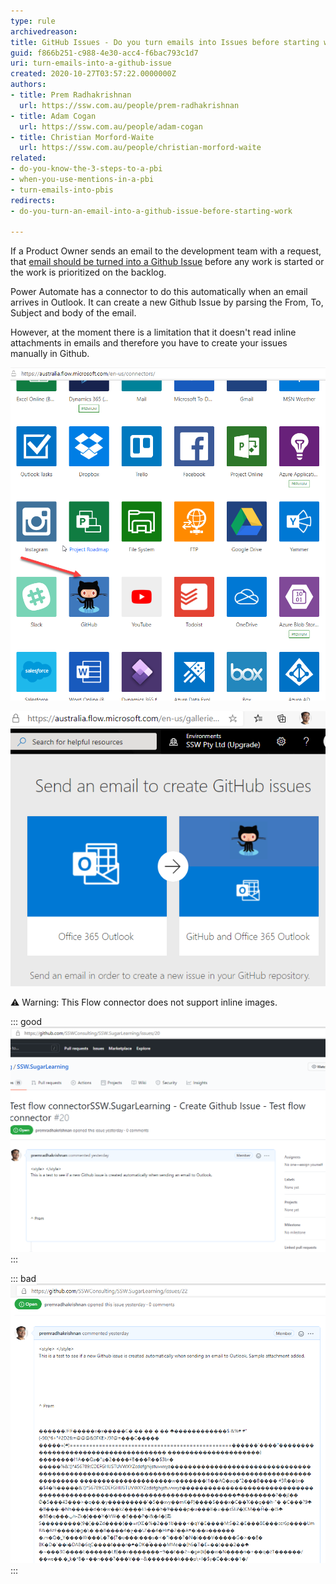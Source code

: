 ```yaml
---
type: rule
archivedreason: 
title: GitHub Issues - Do you turn emails into Issues before starting work?
guid: f866b251-c988-4e30-acc4-f6bac793c1d7
uri: turn-emails-into-a-github-issue
created: 2020-10-27T03:57:22.0000000Z
authors:
- title: Prem Radhakrishnan
  url: https://ssw.com.au/people/prem-radhakrishnan
- title: Adam Cogan
  url: https://ssw.com.au/people/adam-cogan
- title: Christian Morford-Waite
  url: https://ssw.com.au/people/christian-morford-waite
related:
- do-you-know-the-3-steps-to-a-pbi
- when-you-use-mentions-in-a-pbi
- turn-emails-into-pbis
redirects:
- do-you-turn-an-email-into-a-github-issue-before-starting-work

---
```


If a Product Owner sends an email to the development team with a request, that [email should be turned into a Github Issue](/turn-emails-into-pbis) before any work is started or the work is prioritized on the backlog.

Power Automate has a connector to do this automatically when an email arrives in Outlook. It can create a new Github Issue by parsing the From, To, Subject and body of the email.

However, at the moment there is a limitation that it doesn't read inline attachments in emails and therefore you have to create your issues manually in Github.

<!--endintro-->

![Figure: Power Automate | Connectors | Github](email-to-github-issue2.png)  

![Figure: Configure Flow connectors to create a new Github Issue from Outlook](email-to-github-issue1.png)  

⚠️ Warning: This Flow connector does not support inline images.

::: good  
![Figure: Good Example - Github issue created from Outlook using Flow connectors](email-to-github-issue3.png)  
:::

::: bad  
![Figure: Bad Example - Github issue created using Flow - inline attachment shows up as junk characters](email-to-github-issue.png)  
:::

